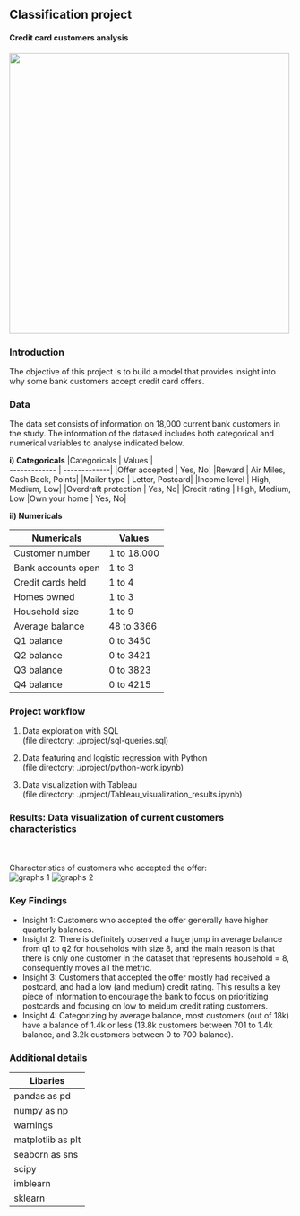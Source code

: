## Classification project
#### Credit card customers analysis <br />

<img src="https://user-images.githubusercontent.com/80603632/132091415-93beebfa-f1b6-4ea9-b5e6-3fe88a237f49.png" width="500" />

### Introduction
The objective of this project is to build a model that provides insight into why some bank customers accept credit card offers. 

### Data
The data set consists of information on 18,000 current bank customers in the study. The information of the datased includes both categorical and numerical variables to analyse indicated below.

**i) Categoricals**
|Categoricals | Values |	
------------- | -------------| 
|Offer accepted	| Yes, No|
|Reward	| Air Miles, Cash Back, Points|
|Mailer type	|	Letter, Postcard|
|Income level	|	High, Medium, Low|
|Overdraft protection |	Yes, No|
|Credit rating	|	High, Medium, Low
|Own your home	|	Yes, No|

**ii) Numericals**

|Numericals | Values  |	
------------- | -------------| 
|Customer number	| 1 to 18.000|
|	Bank accounts open| 1 to 3|
|	Credit cards held|	1 to 4|
|	Homes owned|	1 to 3|
| Household size|	1 to 9|
|	Average balance|	48 to 3366|
|	Q1 balance|	0 to 3450|
|	Q2 balance|	0 to 3421|
|	Q3 balance|	0 to 3823|
|	Q4 balance|	0 to 4215|

### Project workflow 
1) Data exploration with SQL <br />(file directory: ./project/sql-queries.sql)

2) Data featuring and logistic regression with Python <br />(file directory: ./project/python-work.ipynb)

3) Data visualization with Tableau <br />(file directory: ./project/Tableau_visualization_results.ipynb)

### Results: Data visualization of current customers characteristics
<br /><br />
Characteristics of customers who accepted the offer:<br />
![graphs 1](https://user-images.githubusercontent.com/80603632/132095229-b5771bde-9efb-473d-816b-ae4a686b7228.png)
![graphs 2](https://user-images.githubusercontent.com/80603632/132095232-66af08b2-928b-423b-955d-7fa8d887243d.png)

### Key Findings <br />
- Insight 1: Customers who accepted the offer generally have higher quarterly balances. <br />
- Insight 2: There is definitely observed a huge jump in average balance from q1 to q2 for households with size 8, and the main reason is that there is only one customer in the dataset that represents household = 8, consequently moves all the metric. <br />
- Insight 3: Customers that accepted the offer mostly had received a postcard, and had a low (and medium) credit rating. This results a key piece of information to encourage the bank to focus on prioritizing postcards and focusing on low to meidum credit rating customers. <br />
- Insight 4: Categorizing by average balance, most customers (out of 18k) have a balance of 1.4k or less (13.8k customers between 701 to 1.4k balance, and 3.2k customers between 0 to 700 balance). <br />

### Additional details
|	Libaries |	
------------- |
|	pandas as pd |	
|	numpy as np |	
|	warnings |	
|	matplotlib as plt |	
|	seaborn as sns |	
|	scipy |	
|	imblearn |	
|	sklearn |	
